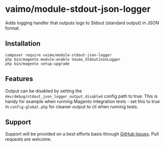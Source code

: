 # vaimo/module-stdout-json-logger

Adds logging handler that outputs logs to Stdout (standard output) in JSON format.

## Installation

    composer require vaimo/module-stdout-json-logger
    php bin/magento module:enable Vaimo_StdoutJsonLogger
    php bin/magento setup:upgrade

## Features

Output can be disabled by setting the `dev/debug/stdout_json_logger_output_disabled` config path to true. This is handy for example when running Magento integration tests - set this to true in `config-global.php` for cleaner output to cli when running tests.

## Support

Support will be provided on a best efforts basis through [GitHub Issues](1).
Pull requests are welcome.

[1]: https://github.com/vaimo/module-stdout-json-logger/issues
